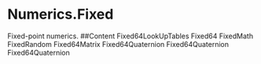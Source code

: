 # Numerics.Fixed
Fixed-point numerics.
##Content
Fixed64LookUpTables
Fixed64
FixedMath
FixedRandom
Fixed64Matrix
Fixed64Quaternion
Fixed64Quaternion
Fixed64Quaternion